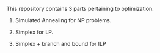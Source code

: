 This repository contains 3 parts pertaining to optimization.

1. Simulated Annealing for NP problems.

2. Simplex for LP.

3. Simplex + branch and bound for ILP
